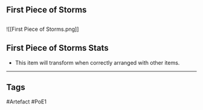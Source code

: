 ## First Piece of Storms

##
![[First Piece of Storms.png]]
## First Piece of Storms Stats
- This item will transform when correctly arranged with other items.


---
## Tags
#Artefact
#PoE1